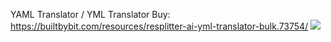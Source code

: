 YAML Translator / YML Translator
Buy: https://builtbybit.com/resources/resplitter-ai-yml-translator-bulk.73754/
<img src="https://github.com/user-attachments/assets/7a06de2d-ec3c-4ee6-b109-dde3b7c30db3" />
